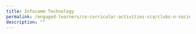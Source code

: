 ```yaml
---
title: Infocomm Technology
permalink: /engaged-learners/co-curricular-activities-cca/clubs-n-societies/infocomm-technology/
description: ""
---
```

